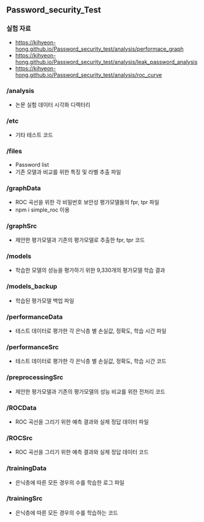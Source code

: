 ## Password_security_Test

### 실험 자료

-   https://kihyeon-hong.github.io/Password_security_test/analysis/performace_graph
-   https://kihyeon-hong.github.io/Password_security_test/analysis/leak_password_analysis
-   https://kihyeon-hong.github.io/Password_security_test/analysis/roc_curve

### /analysis

-   논문 실험 데이터 시각화 디렉터리

### /etc

-   기타 테스트 코드

### /files

-   Password list
-   기존 모델과 비교를 위한 특징 및 라벨 추출 파일

### /graphData

-   ROC 곡선을 위한 각 비밀번호 보안성 평가모델들의 fpr, tpr 파일
-   npm i simple_roc 이용

### /graphSrc

-   제안한 평가모델과 기존의 평가모델로 추출한 fpr, tpr 코드

### /models

-   학습한 모델의 성능을 평가하기 위한 9,330개의 평가모델 학습 결과

### /models_backup

-   학습된 평가모델 백업 파일

### /performanceData

-   테스트 데이터로 평가한 각 은닉층 별 손실값, 정확도, 학습 시간 파일

### /performanceSrc

-   테스트 데이터로 평가한 각 은닉층 별 손실값, 정확도, 학습 시간 코드

### /preprocessingSrc

-   제안한 평가모델과 기존의 평가모델의 성능 비교를 위한 전처리 코드

### /ROCData

-   ROC 곡선을 그리기 위한 예측 결과와 실제 정답 데이터 파일

### /ROCSrc

-   ROC 곡선을 그리기 위한 예측 결과와 실제 정답 데이터 코드

### /trainingData

-   은닉층에 따른 모든 경우의 수를 학습한 로그 파일

### /trainingSrc

-   은닉층에 따른 모든 경우의 수를 학습하는 코드
